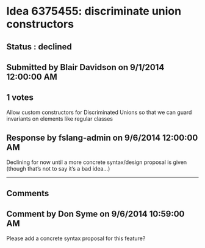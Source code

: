 # Idea 6375455: discriminate union constructors #

## Status : declined

## Submitted by Blair Davidson on 9/1/2014 12:00:00 AM

## 1 votes

Allow custom constructors for Discriminated Unions so that we can guard invariants on elements like regular classes



## Response by fslang-admin on 9/6/2014 12:00:00 AM

Declining for now until a more concrete syntax/design proposal is given (though that’s not to say it’s a bad idea…)

------------------------
## Comments


## Comment by Don Syme on 9/6/2014 10:59:00 AM
Please add a concrete syntax proposal for this feature?

